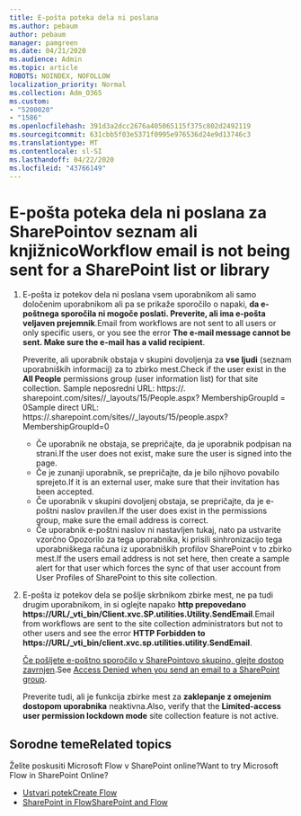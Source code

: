 ```yaml
---
title: E-pošta poteka dela ni poslana
ms.author: pebaum
author: pebaum
manager: pamgreen
ms.date: 04/21/2020
ms.audience: Admin
ms.topic: article
ROBOTS: NOINDEX, NOFOLLOW
localization_priority: Normal
ms.collection: Adm_O365
ms.custom:
- "5200020"
- "1586"
ms.openlocfilehash: 391d3a2dcc2676a405065115f375c802d2492119
ms.sourcegitcommit: 631cbb5f03e5371f0995e976536d24e9d13746c3
ms.translationtype: MT
ms.contentlocale: sl-SI
ms.lasthandoff: 04/22/2020
ms.locfileid: "43766149"
---
```

# <a name="workflow-email-is-not-being-sent-for-a-sharepoint-list-or-library"></a><span data-ttu-id="9361b-102">E-pošta poteka dela ni poslana za SharePointov seznam ali knjižnico</span><span class="sxs-lookup"><span data-stu-id="9361b-102">Workflow email is not being sent for a SharePoint list or library</span></span>

1. <span data-ttu-id="9361b-103">E-pošta iz potekov dela ni poslana vsem uporabnikom ali samo določenim uporabnikom ali pa se prikaže sporočilo o napaki, **da e-poštnega sporočila ni mogoče poslati. Preverite, ali ima e-pošta veljaven prejemnik**.</span><span class="sxs-lookup"><span data-stu-id="9361b-103">Email from workflows are not sent to all users or only specific users, or you see the error **The e-mail message cannot be sent. Make sure the e-mail has a valid recipient**.</span></span>

    <span data-ttu-id="9361b-104">Preverite, ali uporabnik obstaja v skupini dovoljenja za **vse ljudi** (seznam uporabniških informacij) za to zbirko mest.</span><span class="sxs-lookup"><span data-stu-id="9361b-104">Check if the user exist in the **All People** permissions group (user information list) for that site collection.</span></span>  <span data-ttu-id="9361b-105">Sample neposredni URL: https://<tenant>. sharepoint.com/sites/<sitename>/_layouts/15/People.aspx? MembershipGroupId = 0</span><span class="sxs-lookup"><span data-stu-id="9361b-105">Sample direct URL: https://<tenant>.sharepoint.com/sites/<sitename>/_layouts/15/people.aspx?MembershipGroupId=0</span></span>

    - <span data-ttu-id="9361b-106">Če uporabnik ne obstaja, se prepričajte, da je uporabnik podpisan na strani.</span><span class="sxs-lookup"><span data-stu-id="9361b-106">If the user does not exist, make sure the user is signed into the page.</span></span> 
    - <span data-ttu-id="9361b-107">Če je zunanji uporabnik, se prepričajte, da je bilo njihovo povabilo sprejeto.</span><span class="sxs-lookup"><span data-stu-id="9361b-107">If it is an external user, make sure that their invitation has been accepted.</span></span>
    - <span data-ttu-id="9361b-108">Če uporabnik v skupini dovoljenj obstaja, se prepričajte, da je e-poštni naslov pravilen.</span><span class="sxs-lookup"><span data-stu-id="9361b-108">If the user does exist in the permissions group, make sure the email address is correct.</span></span>
    - <span data-ttu-id="9361b-109">Če uporabnik e-poštni naslov ni nastavljen tukaj, nato pa ustvarite vzorčno Opozorilo za tega uporabnika, ki prisili sinhronizacijo tega uporabniškega računa iz uporabniških profilov SharePoint v to zbirko mest.</span><span class="sxs-lookup"><span data-stu-id="9361b-109">If the users email address is not set here, then create a sample alert for that user which forces the sync of that user account from User Profiles of SharePoint to this site collection.</span></span>
 
2. <span data-ttu-id="9361b-110">E-pošta iz potekov dela se pošlje skrbnikom zbirke mest, ne pa tudi drugim uporabnikom, in si oglejte napako **http prepovedano <span>https:</span>//URL/_vti_bin/Client.xvc.SP.utilities.Utility.SendEmail**.</span><span class="sxs-lookup"><span data-stu-id="9361b-110">Email from workflows are sent to the site collection administrators but not to other users and see the error **HTTP Forbidden to <span>https:</span>//URL/_vti_bin/client.xvc.sp.utilities.utility.SendEmail**.</span></span>
 

    <span data-ttu-id="9361b-111">[Če pošljete e-poštno sporočilo v SharePointovo skupino, glejte dostop zavrnjen](https://docs.microsoft.com/sharepoint/support/sharing-and-permissions/access-denied-when-send-an-email-to-groups).</span><span class="sxs-lookup"><span data-stu-id="9361b-111">See [Access Denied when you send an email to a SharePoint group](https://docs.microsoft.com/sharepoint/support/sharing-and-permissions/access-denied-when-send-an-email-to-groups).</span></span>

    <span data-ttu-id="9361b-112">Preverite tudi, ali je funkcija zbirke mest za **zaklepanje z omejenim dostopom uporabnika** neaktivna.</span><span class="sxs-lookup"><span data-stu-id="9361b-112">Also, verify that the **Limited-access user permission lockdown mode** site collection feature is not active.</span></span>


## <a name="related-topics"></a><span data-ttu-id="9361b-113">Sorodne teme</span><span class="sxs-lookup"><span data-stu-id="9361b-113">Related topics</span></span>
<span data-ttu-id="9361b-114">Želite poskusiti Microsoft Flow v SharePoint online?</span><span class="sxs-lookup"><span data-stu-id="9361b-114">Want to try Microsoft Flow in SharePoint Online?</span></span>
- [<span data-ttu-id="9361b-115">Ustvari potek</span><span class="sxs-lookup"><span data-stu-id="9361b-115">Create Flow</span></span>](https://support.office.com/article/Create-a-flow-for-a-list-or-library-in-SharePoint-Online-or-OneDrive-for-Business-a9c3e03b-0654-46af-a254-20252e580d01) 
- [<span data-ttu-id="9361b-116">SharePoint in Flow</span><span class="sxs-lookup"><span data-stu-id="9361b-116">SharePoint and Flow</span></span>](https://flow.microsoft.com/blog/sharepoint-and-flow/) 



